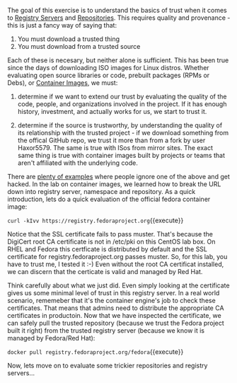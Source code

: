 The goal of this exercise is to understand the basics of trust when it comes to [Registry Servers](https://developers.redhat.com/blog/2018/02/22/container-terminology-practical-introduction/#h.4cxnedx7tmvq) and [Repositories](https://developers.redhat.com/blog/2018/02/22/container-terminology-practical-introduction/#h.20722ydfjdj8). This requires quality and provenance - this is just a fancy way of saying that:

1. You must download a trusted thing
2. You must download from a trusted source

Each of these is necesary, but neither alone is sufficient. This has been true since the days of downloading ISO images for Linux distros. Whether evaluating open source libraries or code, prebuilt packages (RPMs or Debs), or [Container Images](https://developers.redhat.com/blog/2018/02/22/container-terminology-practical-introduction/#h.dqlu6589ootw), we must:

1. determine if we want to extend our trust by evaluating the quality of the code, people, and organizations involved in the project. If it has enough history, investment, and actually works for us, we start to trust it.

2. determine if the source is trustworthy, by understanding the quality of its relationship with the trusted project - if we download something from the offical GitHub repo, we trust it more than from a fork by user Haxor5579. The same is true with ISos from mirror sites. The exact same thing is true with container images built by projects or teams that aren't affiliated with the underlying code.

There are [plenty of examples](https://www.infoworld.com/article/3289790/application-security/deep-container-inspection-what-the-docker-hub-minor-virus-and-xcodeghost-breach-can-teach-about-con.html) where people ignore one of the above and get hacked.  In the lab on container images, we learned how to break the URL down into registry server, namespace and repository. As a quick introduction, lets do a quick evaluation of the official fedora container image:

``curl -kIvv https://registry.fedoraproject.org``{{execute}}

Notice that the SSL certificate fails to pass muster. That's because the DigiCert root CA certificate is not in /etc/pki on this CentOS lab box. On RHEL and Fedora this certficate is distributed by default and the SSL certificate for registry.fedoraproject.org passes muster. So, for this lab, you have to trust me, I tested it :-) Even without the root CA certificat installed, we can discern that the certicate is valid and managed by Red Hat. 

Think carefully about what we just did. Even simply looking at the certificate gives us some minimal level of trust in this registry server. In a real world scenario, rememeber that it's the container engine's job to check these certificates. That means that admins need to distribute the appropriate CA certificates in productoin. Now that we have inspected the certificate, we can safely pull the trusted repository (because we trust the Fedora project built it right) from the trusted registry server (because we know it is managed by Fedora/Red Hat):

``docker pull registry.fedoraproject.org/fedora``{{execute}}

Now, lets move on to evaluate some trickier repositories and registry servers...
